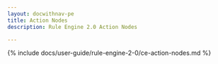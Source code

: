 ```yaml
---
layout: docwithnav-pe
title: Action Nodes
description: Rule Engine 2.0 Action Nodes

---
```


{% include docs/user-guide/rule-engine-2-0/ce-action-nodes.md %}
